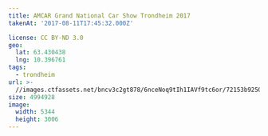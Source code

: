 ```yaml
---
title: AMCAR Grand National Car Show Trondheim 2017
takenAt: '2017-08-11T17:45:32.000Z'

license: CC BY-ND 3.0
geo:
  lat: 63.430438
  lng: 10.396761
tags:
  - trondheim
url: >-
  //images.ctfassets.net/bncv3c2gt878/6nceNoq9tIh1IAVf9tc6or/72153b9250ca426f293a71d7c873e0e4/amcar-grand-national-car-show-trondheim-2017_35673430134_o
size: 4994928
image:
  width: 5344
  height: 3006
---
```

